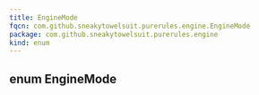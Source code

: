 ```yaml
---
title: EngineMode
fqcn: com.github.sneakytowelsuit.purerules.engine.EngineMode
package: com.github.sneakytowelsuit.purerules.engine
kind: enum
---
```


## enum EngineMode

